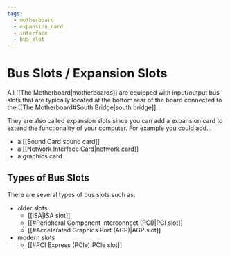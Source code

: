 ```yaml
---
tags:
  - motherboard
  - expansion_card
  - interface
  - bus_slot
---
```

# Bus Slots / Expansion Slots

All [[The Motherboard|motherboards]] are equipped with input/output bus slots that are typically located at the bottom rear of the board connected to the [[The Motherboard#South Bridge|south bridge]].

They are also called expansion slots since you can add a expansion card to extend the functionality of your computer. For example you could add...

- a [[Sound Card|sound card]]
- a [[Network Interface Card|network card]]
- a graphics card

## Types of Bus Slots

There are several types of bus slots such as:

- older slots
    - [[ISA|ISA slot]]
    - [[#Peripheral Component Interconnect (PCI)|PCI slot]]
    - [[#Accelerated Graphics Port (AGP)|AGP slot]]
- modern slots
    - [[#PCI Express (PCIe)|PCIe slot]]

